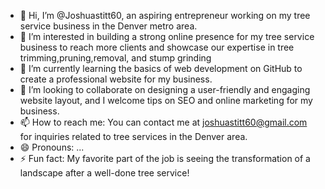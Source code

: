 - 👋 Hi, I’m @Joshuastitt60, an aspiring entrepreneur working on my tree service business in the Denver metro area.
- 👀 I’m interested in building a strong online presence for my tree service business to reach more clients and showcase our expertise in tree trimming,pruning,removal, and stump grinding 
- 🌱 I’m currently learning the basics of web development on GitHub to create a professional website for my business.
- 💞️ I’m looking to collaborate on designing a user-friendly and engaging website layout, and I welcome tips on SEO and online marketing for my business.
- 📫 How to reach me: You can contact me at joshuastitt60@gmail.com for inquiries related to tree services in the Denver area.
- 😄 Pronouns: ...
- ⚡ Fun fact: My favorite part of the job is seeing the transformation of a landscape after a well-done tree service!

<!---
Joshuastitt60/Joshuastitt60 is a ✨ special ✨ repository because its `README.md` (this file) appears on your GitHub profile.
You can click the Preview link to take a look at your changes.
--->
